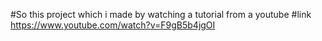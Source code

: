 #So this project which i made by watching a tutorial from a youtube 
#link
https://www.youtube.com/watch?v=F9gB5b4jgOI
